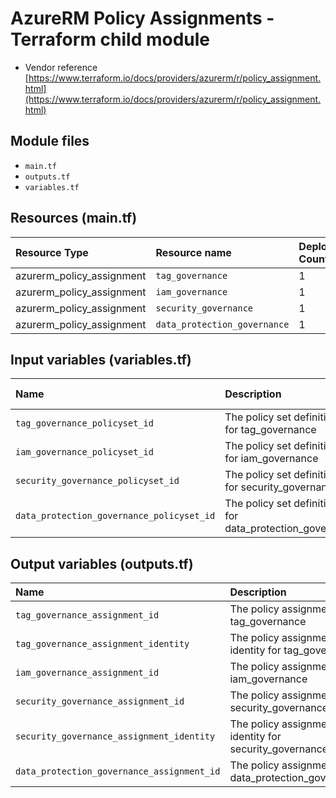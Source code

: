 # AzureRM Policy Assignments - Terraform child module

* Vendor reference [https://www.terraform.io/docs/providers/azurerm/r/policy_assignment.html](https://www.terraform.io/docs/providers/azurerm/r/policy_assignment.html)

## Module files

* `main.tf`
* `outputs.tf`
* `variables.tf`

## Resources (main.tf)

| Resource Type | Resource name | Deployment Count
|:--------------|:--------------|:----------------
| azurerm_policy_assignment | `tag_governance` | 1
| azurerm_policy_assignment | `iam_governance` | 1
| azurerm_policy_assignment | `security_governance` | 1
| azurerm_policy_assignment | `data_protection_governance` | 1

## Input variables (variables.tf)

| Name | Description | Type | Default Value
|:------|:-------------|:------|:---------
| `tag_governance_policyset_id` | The policy set definition id for tag_governance | `string` | null
| `iam_governance_policyset_id` | The policy set definition id for iam_governance | `string` | null
| `security_governance_policyset_id` | The policy set definition id for security_governance | `string` | null
| `data_protection_governance_policyset_id` | The policy set definition id for data_protection_governance | `string` | null

## Output variables (outputs.tf)

| Name | Description | Value
|:-------|:-----------|:----------
| `tag_governance_assignment_id` | The policy assignment id for tag_governance | ${azurerm_policy_assignment.tag_governance.id}
| `tag_governance_assignment_identity` | The policy assignment identity for tag_governance | ${azurerm_policy_assignment.tag_governance.identity}
| `iam_governance_assignment_id` | The policy assignment id for iam_governance | ${azurerm_policy_assignment.iam_governance.id}
| `security_governance_assignment_id` | The policy assignment id for security_governance | ${azurerm_policy_assignment.security_governance.id}
| `security_governance_assignment_identity` | The policy assignment identity for security_governance | ${azurerm_policy_assignment.security_governance.identity}
| `data_protection_governance_assignment_id` | The policy assignment id for data_protection_governance | ${azurerm_policy_assignment.data_protection_governance.id}
